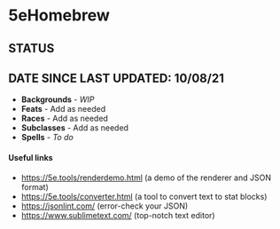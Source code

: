 # 5eHomebrew
## STATUS
## DATE SINCE LAST UPDATED:  10/08/21 
- **Backgrounds** - *WIP*
- **Feats** - Add as needed
- **Races** - Add as needed
- **Subclasses** - Add as needed
- **Spells** - *To do*



#### Useful links

 - https://5e.tools/renderdemo.html (a demo of the renderer and JSON format)
 - https://5e.tools/converter.html (a tool to convert text to stat blocks)
 - https://jsonlint.com/ (error-check your JSON)
 - https://www.sublimetext.com/ (top-notch text editor)


